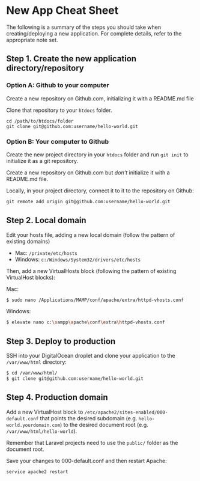 # New App Cheat Sheet

The following is a summary of the steps you should take when creating/deploying a new application. For complete details, refer to the appropriate note set.

## Step 1. Create the new application directory/repository

### Option A: Github to your computer
Create a new repository on Github.com, initializing it with a README.md file

Clone that repository to your `htdocs` folder.
```
cd /path/to/htdocs/folder
git clone git@github.com:username/hello-world.git
```

### Option B: Your computer to Github
Create the new project directory in your `htdocs` folder and run `git init` to initialize it as a git repository.

Create a new repository on Github.com but *don't* initialize it with a README.md file.

Locally, in your project directory, connect it to it to the repository on Github:
```xml
git remote add origin git@github.com:username/hello-world.git
```



## Step 2. Local domain

Edit your hosts file, adding a new local domain (follow the pattern of existing domains)

* Mac: `/private/etc/hosts`
* Windows: `c:/Windows/System32/drivers/etc/hosts`

Then, add a new VirtualHosts block (following the pattern of existing VirtualHost blocks): 

Mac:
```bash
$ sudo nano /Applications/MAMP/conf/apache/extra/httpd-vhosts.conf
```

Windows:
```bash
$ elevate nano c:\xampp\apache\conf\extra\httpd-vhosts.conf
```

## Step 3. Deploy to production

SSH into your DigitalOcean droplet and clone your application to the `/var/www/html` directory:

```bash
$ cd /var/www/html/
$ git clone git@github.com:username/hello-world.git
```

## Step 4. Production domain

Add a new VirtualHost block to `/etc/apache2/sites-enabled/000-default.conf` that points the desired subdomain (e.g. `hello-world.yourdomain.com`) to the desired document root (e.g. `/var/www/html/hello-world`).

Remember that Laravel projects need to use the `public/` folder as the document root.

Save your changes to 000-default.conf and then restart Apache:

```xml
service apache2 restart
```